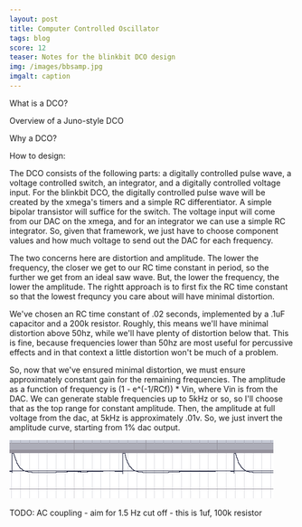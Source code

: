 ```yaml
---
layout: post
title: Computer Controlled Oscillator
tags: blog
score: 12
teaser: Notes for the blinkbit DCO design
img: /images/bbsamp.jpg
imgalt: caption
---
```


What is a DCO?

Overview of a Juno-style DCO

Why a DCO?

How to design:

The DCO consists of the following parts: a digitally controlled pulse wave, a voltage controlled switch, an integrator, and a digitally controlled voltage input.  For the blinkbit DCO, the digitally controlled pulse wave will be created by the xmega's timers and a simple RC differentiator.  A simple bipolar transistor will suffice for the switch.  The voltage input will come from our DAC on the xmega, and for an integrator we can use a simple RC integrator.  So, given that framework, we just have to choose component values and how much voltage to send out the DAC for each frequency.

The two concerns here are distortion and amplitude.  The lower the frequency, the closer we get to our RC time constant in period, so the further we get from an ideal saw wave.  But, the lower the frequency, the lower the amplitude.  The rightt approach is to first fix the RC time constant so that the lowest frequncy you care about will have minimal distortion.  

We've chosen an RC time constant of .02 seconds, implemented by a .1uF capacitor and a 200k resistor.  Roughly, this means we'll have minimal distortion above 50hz, while we'll have plenty of distortion below that.  This is fine, because frequencies lower than 50hz are most useful for percussive effects and in that context a little distortion won't be much of a problem.

So, now that we've ensured minimal distortion, we must ensure approximately constant gain for the remaining frequencies.  The amplitude as a function of frequency is (1 - e^(-1/RCf)) * Vin, where Vin is from the DAC.  We can generate stable frequencies up to 5kHz or so, so I'll choose that as the top range for constant amplitude.  Then, the amplitude at full voltage from the dac, at 5kHz is approximately .01v.  So, we just invert the amplitude curve, starting from 1% dac output.

<img src="/images/DCO_DCO20.png">

TODO: AC coupling - aim for 1.5 Hz cut off - this is 1uf, 100k resistor
